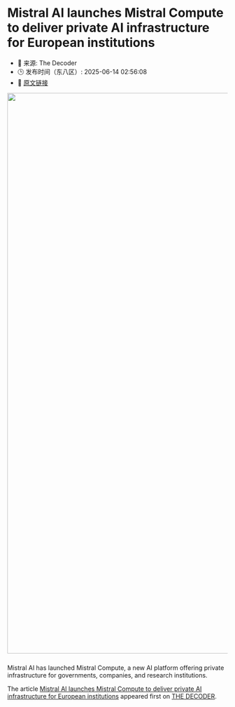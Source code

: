 # Mistral AI launches Mistral Compute to deliver private AI infrastructure for European institutions
- 📅 来源: The Decoder
- 🕒 发布时间（东八区）: 2025-06-14 02:56:08
- 🔗 [原文链接](https://the-decoder.com/mistral-ai-launches-mistral-compute-to-deliver-private-ai-infrastructure-for-european-institutions/)

<p><img alt="" class="attachment-full size-full wp-post-image" height="720" src="https://the-decoder.com/wp-content/uploads/2025/05/mistral_ai.png" style="height: auto; margin-bottom: 10px;" width="1280" /></p>
<p>        Mistral AI has launched Mistral Compute, a new AI platform offering private infrastructure for governments, companies, and research institutions.</p>
<p>The article <a href="https://the-decoder.com/mistral-ai-launches-mistral-compute-to-deliver-private-ai-infrastructure-for-european-institutions/">Mistral AI launches Mistral Compute to deliver private AI infrastructure for European institutions</a> appeared first on <a href="https://the-decoder.com">THE DECODER</a>.</p>
